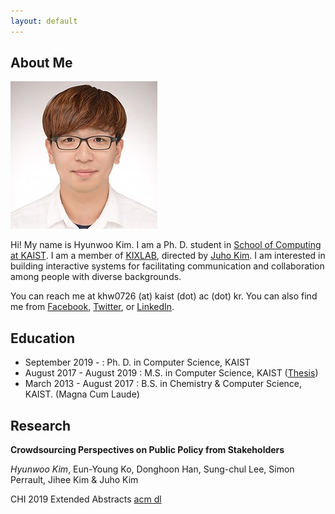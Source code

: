 ```yaml
---
layout: default
---
```


## About Me

<img class="profile-picture" src="hyunwoo.jpg">

Hi! My name is Hyunwoo Kim. I am a Ph. D. student in [School of Computing at KAIST](https://cs.kaist.ac.kr). I am a member of [KIXLAB](https://kixlab.org), directed by [Juho Kim](https://juhokim.com). I am interested in building interactive systems for facilitating communication and collaboration among people with diverse backgrounds.

You can reach me at khw0726 (at) kaist (dot) ac (dot) kr. You can also find me from [Facebook](https://facebook.com/hyunwoo.daniel.kim), [Twitter](https://twitter.com/hyunwoo_iam), or [LinkedIn](https://www.linkedin.com/in/hyunwoo-kim-776130121/).

## Education
* September 2019 -            : Ph. D. in Computer Science, KAIST
* August 2017 - August 2019 : M.S. in Computer Science, KAIST ([Thesis](https://kixlab.github.io/website-files/theses/thesis-ms-2019-hyunwoo.pdf))
* March 2013 - August 2017 : B.S. in Chemistry & Computer Science, KAIST. (Magna Cum Laude)

## Research

**Crowdsourcing Perspectives on Public Policy from Stakeholders**

*Hyunwoo Kim*, Eun-Young Ko, Donghoon Han, Sung-chul Lee, Simon Perrault, Jihee Kim & Juho Kim

CHI 2019 Extended Abstracts [acm dl](https://dl.acm.org/doi/10.1145/3290607.3312769)

<!-- ## Typography

This is a [link](http://google.com). Something *italics* and something **bold**.

Here is a table

Year | Award | Category
-----|-------|--------
2014 | Emmy  | Won Outstanding Lead Actor in a miniseries or a movie
2015 | BAFTA | Nominated for Best Leading Actor for Sherlock
2014 | Satellite | Won Best Actor miniseries or television film

Here is a horizontal rule

---

Here is a blockquote

> To a great mind, nothing is little -->


